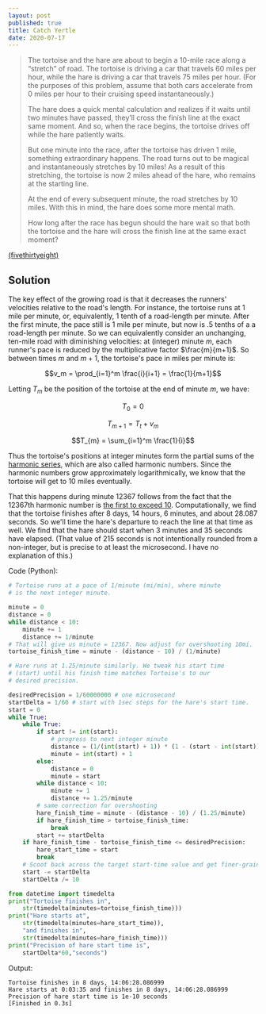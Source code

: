 ```yaml
---
layout: post
published: true
title: Catch Yertle
date: 2020-07-17
---
```


>The tortoise and the hare are about to begin a 10-mile race along a “stretch” of road. The tortoise is driving a car that travels 60 miles per hour, while the hare is driving a car that travels 75 miles per hour. (For the purposes of this problem, assume that both cars accelerate from 0 miles per hour to their cruising speed instantaneously.)
>
>The hare does a quick mental calculation and realizes if it waits until two minutes have passed, they’ll cross the finish line at the exact same moment. And so, when the race begins, the tortoise drives off while the hare patiently waits.
>
>But one minute into the race, after the tortoise has driven 1 mile, something extraordinary happens. The road turns out to be magical and instantaneously stretches by 10 miles! As a result of this stretching, the tortoise is now 2 miles ahead of the hare, who remains at the starting line.
>
>At the end of every subsequent minute, the road stretches by 10 miles. With this in mind, the hare does some more mental math.
>
>How long after the race has begun should the hare wait so that both the tortoise and the hare will cross the finish line at the same exact moment?

[(fivethirtyeight)](https://fivethirtyeight.com/features/can-the-hare-beat-the-tortoise/)

<!--more-->

## Solution

The key effect of the growing road is that it decreases the runners' velocities relative to the road's length. For instance, the tortoise runs at $1$ mile per minute, or, equivalently, $1$ tenth of a road-length per minute. After the first minute, the pace still is $1$ mile per minute, but now is $.5$ tenths of a a road-length per minute. So we can equivalently consider an unchanging, ten-mile road with diminishing velocities: at (integer) minute $m$, each runner's pace is reduced by the multiplicative factor $\frac{m}{m+1}$. So between times $m$ and $m+1$, the tortoise's pace in miles per minute is:

$$v_m = \prod_{i=1}^m \frac{i}{i+1} = \frac{1}{m+1}$$

Letting $T_m$ be the position of the tortoise at the end of minute $m$, we have:

$$T_0 = 0$$

$$T_{m+1} = T_t + v_m$$

$$T_{m} = \sum_{i=1}^m \frac{1}{i}$$

Thus the tortoise's positions at integer minutes form the partial sums of the [harmonic series](https://en.wikipedia.org/wiki/Harmonic_series_(mathematics)), which are also called harmonic numbers. Since the harmonic numbers grow approximately logarithmically, we know that the tortoise will get to $10$ miles eventually. 

That this happens during minute $12367$ follows from the fact that the $12367$th harmonic number is [the first to exceed $10$](https://oeis.org/A004080). Computationally, we find that the tortoise finishes after $8$ days, $14$ hours, $6$ minutes, and about $28.087$ seconds. So we'll time the hare's departure to reach the line at that time as well. We find that the hare should start when $3$ minutes and $35$ seconds have elapsed. (That value of $215$ seconds is not intentionally rounded from a non-integer, but is precise to at least the microsecond. I have no explanation of this.)

Code (Python):

```python
# Tortoise runs at a pace of 1/minute (mi/min), where minute
# is the next integer minute.

minute = 0
distance = 0
while distance < 10:
	minute += 1
	distance += 1/minute
# That will give us minute = 12367. Now adjust for overshooting 10mi.
tortoise_finish_time = minute - (distance - 10) / (1/minute)

# Hare runs at 1.25/minute similarly. We tweak his start time 
# (start) until his finish time matches Tortoise's to our
# desired precision.

desiredPrecision = 1/60000000 # one microsecond
startDelta = 1/60 # start with 1sec steps for the hare's start time.
start = 0
while True:
	while True:
		if start != int(start):
			# progress to next integer minute
			distance = (1/(int(start) + 1)) * (1 - (start - int(start)))
			minute = int(start) + 1
		else:
			distance = 0
			minute = start
		while distance < 10:
			minute += 1
			distance += 1.25/minute
		# same correction for overshooting
		hare_finish_time = minute - (distance - 10) / (1.25/minute)
		if hare_finish_time > tortoise_finish_time:
			break
		start += startDelta
	if hare_finish_time - tortoise_finish_time <= desiredPrecision:
		hare_start_time = start
		break
	# Scoot back across the target start-time value and get finer-grained
	start -= startDelta
	startDelta /= 10

from datetime import timedelta
print("Tortoise finishes in",
	str(timedelta(minutes=tortoise_finish_time)))
print("Hare starts at",
	str(timedelta(minutes=hare_start_time)),
	"and finishes in", 
	str(timedelta(minutes=hare_finish_time)))
print("Precision of hare start time is",
	startDelta*60,"seconds")

```
 Output:

```
Tortoise finishes in 8 days, 14:06:28.086999
Hare starts at 0:03:35 and finishes in 8 days, 14:06:28.086999
Precision of hare start time is 1e-10 seconds
[Finished in 0.3s]
```

<br>